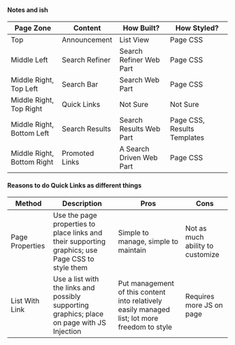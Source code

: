 #### Notes and ish
| Page Zone                  | Content        | How Built?               | How Styled?                 |
| -------------------------- | -------------- | ------------------------ | --------------------------- |
| Top                        | Announcement   | List View                | Page CSS                    |
| Middle Left                | Search Refiner | Search Refiner Web Part  | Page CSS                    |
| Middle Right, Top Left     | Search Bar     | Search Web Part          | Page CSS                    |
| Middle Right, Top Right    | Quick Links    | Not Sure                 | Not Sure                    |
| Middle Right, Bottom Left  | Search Results | Search Results Web Part  | Page CSS, Results Templates |
| Middle Right, Bottom Right | Promoted Links | A Search Driven Web Part | Page CSS                    |

#### Reasons to do Quick Links as different things
| Method          | Description                                                                                      | Pros                                                                                          | Cons                             |
| --------------- | ------------------------------------------------------------------------------------------------ | --------------------------------------------------------------------------------------------- | -------------------------------- |
| Page Properties | Use the page properties to place links and their supporting graphics; use Page CSS to style them | Simple to manage, simple to maintain                                                          | Not as much ability to customize |
| List With Link  | Use a list with the links and possibly supporting graphics; place on page with JS Injection      | Put management of this content into relatively easily managed list; lot more freedom to style | Requires more JS on page         |
